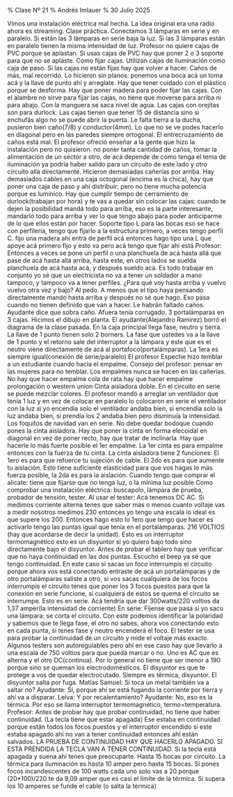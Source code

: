 % Clase Nº 21
% Andrés Imlauer
% 30 Julio 2025

Vimos una instalación eléctrica mal hecha. La idea original era una radio ahora es streaming. Clase práctica. Conectamos 3 lámparas en serie y en paralelo. Si están las 3 lámparas en serie baja la luz. Si las 3 lámparas están en paralelo tienen la misma intensidad de luz. Profesor no quiere cajas de PVC porque se aplastan. Si usas cajas de PVC hay que poner 2 o 3 soporte para que no se aplaste. Como fijar cajas. Utilizan cajas de iluminación como caja de paso. Si las cajas no están fijas hay que volver a hacer. Caños de más, mal recorrido. Lo hicieron sin planos: ponemos una boca acá un toma acá y la llave de punto ahí y arreglate. Hay que tener cuidado con el plástico porque se desforma. Hay que poner madera para poder fijar las cajas. Con el alambre no sirve para fijar las cajas, no tiene que moverse para arriba ni para abajo. Con la manguera se saca nivel de agua. Las cajas con orejitas son para durlock. Las cajas tienen que tener 15 de distancia sino si enchufás algo no se puede abrir la puerta. Le falta tierra a la ducha, pusieron bien caño(7/8) y conductor(4mm). Lo que no se ve podes hacerlo en diagonal pero en las paredes siempre ortogonal. El entrecruzamiento de caños está mal. El profesor ofreció enseñar a la gente que hizo la instalación pero no quisieron. no poner tanta cantidad de caños, tomar
la alimentación de un sector a otro, de acá depende de como tenga el tema de iluminación ya podría haber salido para un circuito de este lado y otro circuito allá directamente. Hicieron demasiadas cañerías por arriba. Hay demasiados cables en una caja octogonal (encima es la chica), hay que poner una caja de paso y ahí distribuir: pero no tiene mucha potencia porque es lumínico. Hay que cumplir tiempo de cerramiento de durlock(trabajan por hora) y te vas a quedar sin colocar las cajas: cuando te dejen la
posibilidad mandá todo para arriba, eso es la parte interesante, mandarlo todo para arriba y ver lo que tengo abajo para poder anticiparme de lo que ellos están por hacer. Soporte tipo L para las bocas eso se hace con perfilería, tengo que fijarlo a la estructura primero, a veces tengo perfil C.  fijo una madera ahí entra de perfil acá entonces hago tipo una L que apoye acá primero fijo y esto va pero acá tengo que fijar ahí está Profesor: Entonces a veces se pone un perfil o una planchuela de acá hasta allá que pase de acá hasta allá arriba, hasta este, en otros lados se suelda planchuela de acá hasta acá, y después sueldo acá.  Es todo trabajar en conjunto yo sé que un
electricista no va a tener un soldador a mano tampoco, y tampoco va a tener perfiles.  ¿Para qué voy hasta arriba y vuelvo vuelvo otra vez y bajo? Al pedo.  A menos que el tipo haya pensando directamente mando hasta arriba y después no sé que hago.  Eso pasa cuando no tienen definido que van a hacer. Le habrán faltado caños. Ayudante dice que sobra caño.  Afuera tenía corrugado.  3 portalámparas en 3 cajas.  Hicimos el dibujo en planta.  El ayudante(Alejandro Ramirez) borró el diagrama de la clase pasada.  En la caja principal llega fase, neutro y tierra.  La llave de 1 punto tienen solo 2 borners.  La fase que ustedes va a la llave de 1 punto y el retorno sale del interruptor a la lámpara y este que es el neutro viene directamente de acá al portafoco(portalámparas).  La 1era es siempre igual(conexión de serie/paralelo) El profesor Espeche hizo temblar a un estudiante cuando hacía el empalme. Consejo del profesor: pensar en las mujeres para no temblar.  Los empalmes nunca se hacen en las cañerías.  No hay que hacer empalme cola de rata hay que hacer empalme prolongación o western union Cinta aisladora doble.  En el circuito en serie se puede mezclar colores.  El profesor
mandó a arreglar un ventilador que tenía 1 luz y en vez de colocar en paralelo lo colocaron en serie el ventilador con la luz si yo encendía solo el ventilador andaba bien, si encendía solo la luz andaba bien, si prendía los 2 andaba bien pero disminuía la intensidad.  Los foquitos de navidad van en serie.  No debe quedar bodoque cuando pones la cinta aisladora.  Hay que poner la cinta en forma elecoidal en diagonal en vez de poner recto, hay que tratar de inclinarla.  Hay que hacerle lo más fuerte posible el 1er empalme. La 1er cinta es para empalme entonces con la fuerza de tu cinta.  La cinta aisladora tiene 2 funciones: El 1ero es para que refuerce tu sujeción de cable.  El 2do es para que aumente tu aislación.  Esto tiene suficiente elasticidad para que vos hagas lo más fuerza posible, la 2da es para la aislación.  Cuando tengo que comprar el alicate: tiene que fijarse que no tenga luz, o la mínima luz posible Como comprobar una instalación eléctrica: buscapolo, lámpara de prueba, probador de tensión, tester.  Al usar el tester: Acá tenemos DC AC. Si medimos corriente alterna tenes que saber más o menos cuanto voltaje vas a medir nosotros medimos 230 entonces yo tengo una escala lo ideal es que supere los 200.  Entonces hago esto lo 1ero que tengo que hacer es activarlo tengo las puntas igual que tenía en el portalámparas.  216 VOLTIOS (hay que acordarse de decir la unidad).  Esto es un interruptor termomagnético esto es un disyuntor si yo quiero bajo todo sino directamente bajo el disyuntor.  Antes
de probar el tablero hay que verificar que no haya continuidad en las dos puntas.  Escucho el beep ya sé que tengo continuidad.  En este caso si sacas un foco interrumpís el circuito porque ahora vos está conectando entraste de acá un portalámparas y de otro portalámparas saliste a otro, si vos sacas cualquiera de los focos interrumpís el circuito tenes que poner los 3 focos puestos para que la conexión en serie funcione, si cualquiera de estos se quema el circuito se interrumpe.  Esto es en serie. Acá tendría que dar 300watts/220 voltios da 1,37 amper(la intensidad de corriente) En serie: Fíjense que pasa si yo saco una lámpara: se corta el circuito.  Con este podemos identificar la polaridad y sabemos que te llega fase, el otro no sabes, ahora vos conectando esto en cada punta, si tenes fase y neutro encenderá el foco.  El tester se usa para probar la continuidad de un circuito y mide el voltaje más exacto.  Algunos testers son autoregulables pero ahí en ese caso hay que llevarlo a una escala de 750 voltios para que pueda marcar o no.  Uno es AC que es alterna y el otro DC(continua).  Por lo general no tiene que ser menor a 190 porque sino se queman los electrodomésticos.  El disyuntor es que te protege a vos de quedar electrocutado. Siempre es térmica, disyuntor.  El disyuntor salta por fuga.  Matías Samuel: Si toca un metal también va a saltar no?  Ayudante: Sí, porque ahí se está fugando la corriente por tierra y ahí va a disparar.  Leiva: Y por recalentamiento?  Ayudante: No, eso es la térmica. Por
eso se llama interruptor termomagnético, termo=temperatura.  Profesor: Antes de probar hay que probar continuidad, no tiene que haber continuidad. (La tecla tiene que estar apagada) Ese estaba en continuidad porque están todos los focos puestos y el interruptor encendido si este estaba apagado ahi no van a tener continuidad entonces ahí están salvados.  LA PRUEBA DE CONTINUIDAD HAY QUE HACERLO APAGADO. SI ESTA PRENDIDA LA TECLA VAN A TENER CONTINUIDAD.  Si la tecla está apagada y suena ahí tenes que preocuparte.  Hasta 15 bocas por circuito. La térmica para iluminación es hasta 10 amper pero hasta 15 bocas. Si pones focos incandescentes de 100 watts cada uno solo vas a 20 porque (20*100)/220 te da 9,09 amper que es casi el límite de la térmica.  Si supera los 10 amperes se funde el cable (o salta la térmica)
